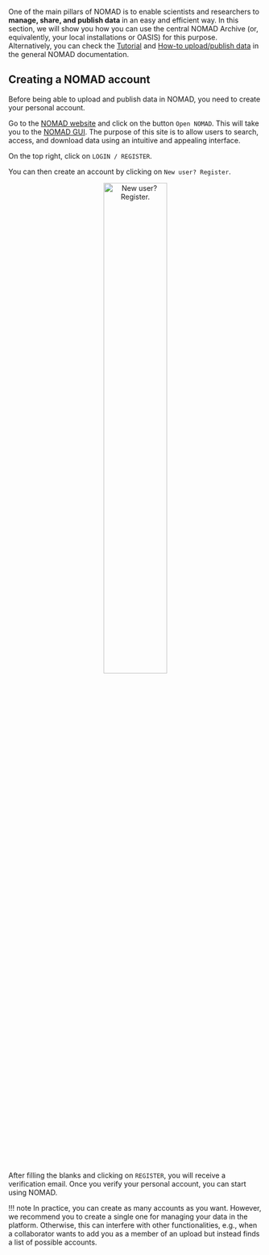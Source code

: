 
One of the main pillars of NOMAD is to enable scientists and researchers to **manage, share, and publish data** in an easy and efficient way. In this section, we will show you how you can use the central NOMAD Archive (or, equivalently, your local installations or OASIS) for this purpose. Alternatively, you can check the [Tutorial](https://nomad-lab.eu/prod/v1/staging/docs/tutorial.html) and [How-to upload/publish data](https://nomad-lab.eu/prod/v1/staging/docs/data/upload.html) in the general NOMAD documentation.


## Creating a NOMAD account

Before being able to upload and publish data in NOMAD, you need to create your personal account.

Go to the [NOMAD website](https://nomad-lab.eu/nomad-lab/) and click on the button `Open NOMAD`. This will take you to the [NOMAD GUI](../glossary/glossary.md/#gui). The purpose of this site is to allow users to search, access, and download data using an intuitive and appealing interface.

On the top right, click on `LOGIN / REGISTER`. 

You can then create an account by clicking on `New user? Register`.

<p align="center">
    <img src="/assets/uploading_and_publishing/newuser_register.png" alt="New user? Register." width="50%" title="New user? Register.">
</p>

After filling the blanks and clicking on `REGISTER`, you will receive a verification email. Once you verify your personal account, you can start using NOMAD.

!!! note
    In practice, you can create as many accounts as you want. However, we recommend you to create a single one
    for managing your data in the platform. Otherwise, this can interfere with other functionalities, e.g.,
    when a collaborator wants to add you as a member of an upload but instead finds a list of possible accounts.